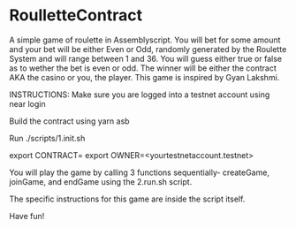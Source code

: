 # RoulletteContract

A simple game of roulette in Assemblyscript. You will bet for some amount and your bet will be either Even or Odd, randomly generated by the Roulette System and will range between 1 and 36. You will guess either true or false as to wether the bet is even or odd.
The winner will be either the contract AKA the casino or you, the player. This game is inspired by Gyan Lakshmi.

INSTRUCTIONS:
Make sure you are logged into a testnet account using near login

Build the contract using yarn asb

Run ./scripts/1.init.sh

export CONTRACT=<dev-123-456>
export OWNER=<yourtestnetaccount.testnet>

You will play the game by calling 3 functions sequentially- createGame, joinGame, and endGame using
the 2.run.sh script. 

The specific instructions for this game are inside the script itself. 

Have fun!

